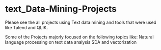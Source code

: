 # text_Data-Mining-Projects
Please see the all projects using Text data mining and tools that were used like Talend and QLIK. 

Some of the Projects majorly focused on the following topics like: 
Natural language processing on text data analysis 
SDA and vectorization
